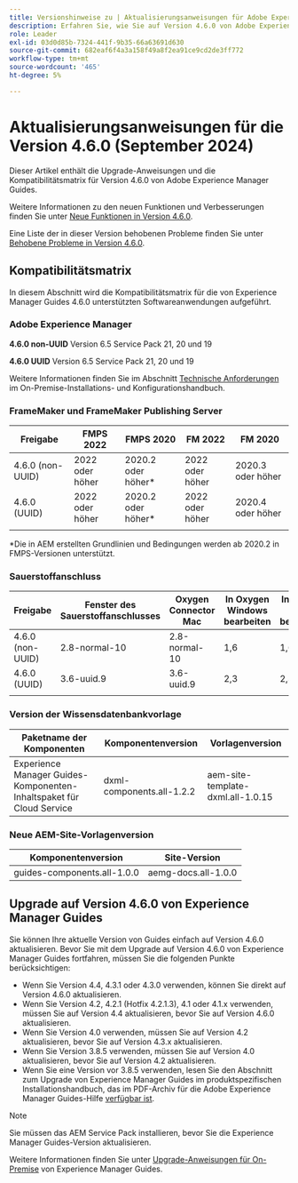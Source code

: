 ```yaml
---
title: Versionshinweise zu | Aktualisierungsanweisungen für Adobe Experience Manager Guides Version 4.6.0
description: Erfahren Sie, wie Sie auf Version 4.6.0 von Adobe Experience Manager Guides aktualisieren
role: Leader
exl-id: 03d0d85b-7324-441f-9b35-66a63691d630
source-git-commit: 682eaf6f4a3a158f49a8f2ea91ce9cd2de3ff772
workflow-type: tm+mt
source-wordcount: '465'
ht-degree: 5%

---
```


# Aktualisierungsanweisungen für die Version 4.6.0 (September 2024)

Dieser Artikel enthält die Upgrade-Anweisungen und die Kompatibilitätsmatrix für Version 4.6.0 von Adobe Experience Manager Guides.

Weitere Informationen zu den neuen Funktionen und Verbesserungen finden Sie unter [Neue Funktionen in Version 4.6.0](../release-info/whats-new-4-6.md).

Eine Liste der in dieser Version behobenen Probleme finden Sie unter [Behobene Probleme in Version 4.6.0](../release-info/fixed-issues-4-6-0.md).

## Kompatibilitätsmatrix

In diesem Abschnitt wird die Kompatibilitätsmatrix für die von Experience Manager Guides 4.6.0 unterstützten Softwareanwendungen aufgeführt.

### Adobe Experience Manager

**4.6.0 non-UUID**
Version 6.5 Service Pack 21, 20 und 19

**4.6.0 UUID**
Version 6.5 Service Pack 21, 20 und 19

Weitere Informationen finden Sie im Abschnitt [Technische Anforderungen](../install-guide/download-install-technical-requirements.md) im On-Premise-Installations- und Konfigurationshandbuch.

### FrameMaker und FrameMaker Publishing Server

| Freigabe | FMPS 2022 | FMPS 2020 | FM 2022 | FM 2020 |
| --- | --- | --- | --- | --- |
| 4.6.0 (non-UUID) | 2022 oder höher | 2020.2 oder höher* | 2022 oder höher | 2020.3 oder höher |
| 4.6.0 (UUID) | 2022 oder höher | 2020.2 oder höher* | 2022 oder höher | 2020.4 oder höher |
| | | | |

*Die in AEM erstellten Grundlinien und Bedingungen werden ab 2020.2 in FMPS-Versionen unterstützt.

### Sauerstoffanschluss

| Freigabe | Fenster des Sauerstoffanschlusses | Oxygen Connector Mac | In Oxygen Windows bearbeiten | In Oxygen Mac bearbeiten |
| --- | --- | --- |--- |--- |
| 4.6.0 (non-UUID) | 2.8-normal-10 | 2.8-normal-10 | 1,6 | 1,6 |
| 4.6.0 (UUID) | 3.6-uuid.9 | 3.6-uuid.9 | 2,3 | 2,3 |
|  |  |   |

### Version der Wissensdatenbankvorlage

| Paketname der Komponenten | Komponentenversion | Vorlagenversion |
|---|---|---|
| Experience Manager Guides-Komponenten-Inhaltspaket für Cloud Service | dxml-components.all-1.2.2 | aem-site-template-dxml.all-1.0.15 |

### Neue AEM-Site-Vorlagenversion


| Komponentenversion | Site-Version |
|---|---|
| guides-components.all-1.0.0 | aemg-docs.all-1.0.0 |

## Upgrade auf Version 4.6.0 von Experience Manager Guides

Sie können Ihre aktuelle Version von Guides einfach auf Version 4.6.0 aktualisieren. Bevor Sie mit dem Upgrade auf Version 4.6.0 von Experience Manager Guides fortfahren, müssen Sie die folgenden Punkte berücksichtigen:

- Wenn Sie Version 4.4, 4.3.1 oder 4.3.0 verwenden, können Sie direkt auf Version 4.6.0 aktualisieren.
- Wenn Sie Version 4.2, 4.2.1 (Hotfix 4.2.1.3), 4.1 oder 4.1.x verwenden, müssen Sie auf Version 4.4 aktualisieren, bevor Sie auf Version 4.6.0 aktualisieren.
- Wenn Sie Version 4.0 verwenden, müssen Sie auf Version 4.2 aktualisieren, bevor Sie auf Version 4.3.x aktualisieren.
- Wenn Sie Version 3.8.5 verwenden, müssen Sie auf Version 4.0 aktualisieren, bevor Sie auf Version 4.2 aktualisieren.
- Wenn Sie eine Version vor 3.8.5 verwenden, lesen Sie den Abschnitt zum Upgrade von Experience Manager Guides im produktspezifischen Installationshandbuch, das im PDF-Archiv für die Adobe Experience Manager Guides-Hilfe [verfügbar ist](https://helpx.adobe.com/xml-documentation-for-experience-manager/archive.html).

>[!NOTE]
>
>Sie müssen das AEM Service Pack installieren, bevor Sie die Experience Manager Guides-Version aktualisieren.

Weitere Informationen finden Sie unter [Upgrade-Anweisungen für On-Premise](../install-guide/upgrade-xml-documentation.md) von Experience Manager Guides.
